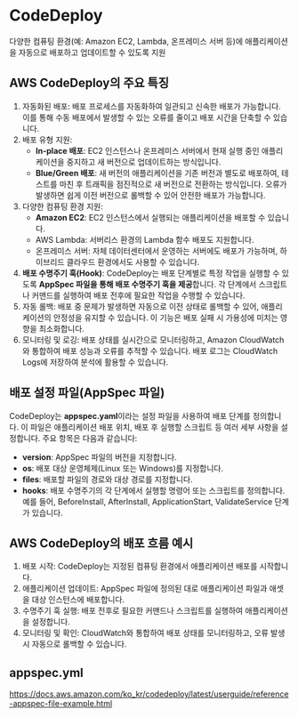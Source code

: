 # CodeDeploy

다양한 컴퓨팅 환경(예: Amazon EC2, Lambda, 온프레미스 서버 등)에 애플리케이션을 자동으로 배포하고 업데이트할 수 있도록 지원

## AWS CodeDeploy의 주요 특징

1.	자동화된 배포: 배포 프로세스를 자동화하여 일관되고 신속한 배포가 가능합니다. 이를 통해 수동 배포에서 발생할 수 있는 오류를 줄이고 배포 시간을 단축할 수 있습니다.
2.	배포 유형 지원:
	-	**In-place 배포**: EC2 인스턴스나 온프레미스 서버에서 현재 실행 중인 애플리케이션을 중지하고 새 버전으로 업데이트하는 방식입니다.
	-	**Blue/Green 배포**: 새 버전의 애플리케이션을 기존 버전과 별도로 배포하여, 테스트를 마친 후 트래픽을 점진적으로 새 버전으로 전환하는 방식입니다. 오류가 발생하면 쉽게 이전 버전으로 롤백할 수 있어 안전한 배포가 가능합니다.
3.	다양한 컴퓨팅 환경 지원:
	-	**Amazon EC2**: EC2 인스턴스에서 실행되는 애플리케이션을 배포할 수 있습니다.
	-	AWS Lambda: 서버리스 환경의 Lambda 함수 배포도 지원합니다.
	-	온프레미스 서버: 자체 데이터센터에서 운영하는 서버에도 배포가 가능하며, 하이브리드 클라우드 환경에서도 사용할 수 있습니다.
4.	**배포 수명주기 훅(Hook)**: CodeDeploy는 배포 단계별로 특정 작업을 실행할 수 있도록 **AppSpec 파일을 통해 배포 수명주기 훅을 제공**합니다. 각 단계에서 스크립트나 커맨드를 실행하여 배포 전후에 필요한 작업을 수행할 수 있습니다.
5.	자동 롤백: 배포 중 문제가 발생하면 자동으로 이전 상태로 롤백할 수 있어, 애플리케이션의 안정성을 유지할 수 있습니다. 이 기능은 배포 실패 시 가용성에 미치는 영향을 최소화합니다.
6.	모니터링 및 로깅: 배포 상태를 실시간으로 모니터링하고, Amazon CloudWatch와 통합하여 배포 성능과 오류를 추적할 수 있습니다. 배포 로그는 CloudWatch Logs에 저장하여 분석에 활용할 수 있습니다.

## 배포 설정 파일(AppSpec 파일)

CodeDeploy는 **appspec.yaml**이라는 설정 파일을 사용하여 배포 단계를 정의합니다. 이 파일은 애플리케이션 배포 위치, 배포 후 실행할 스크립트 등 여러 세부 사항을 설정합니다. 주요 항목은 다음과 같습니다:
-	**version**: AppSpec 파일의 버전을 지정합니다.
-	**os**: 배포 대상 운영체제(Linux 또는 Windows)를 지정합니다.
-	**files**: 배포할 파일의 경로와 대상 경로를 지정합니다.
-	**hooks**: 배포 수명주기의 각 단계에서 실행할 명령어 또는 스크립트를 정의합니다. 예를 들어, BeforeInstall, AfterInstall, ApplicationStart, ValidateService 단계가 있습니다.

## AWS CodeDeploy의 배포 흐름 예시

1.	배포 시작: CodeDeploy는 지정된 컴퓨팅 환경에서 애플리케이션 배포를 시작합니다.
2.	애플리케이션 업데이트: AppSpec 파일에 정의된 대로 애플리케이션 파일과 애셋을 대상 인스턴스에 배포합니다.
3.	수명주기 훅 실행: 배포 전후로 필요한 커맨드나 스크립트를 실행하여 애플리케이션을 설정합니다.
4.	모니터링 및 확인: CloudWatch와 통합하여 배포 상태를 모니터링하고, 오류 발생 시 자동으로 롤백할 수 있습니다.


## appspec.yml

https://docs.aws.amazon.com/ko_kr/codedeploy/latest/userguide/reference-appspec-file-example.html